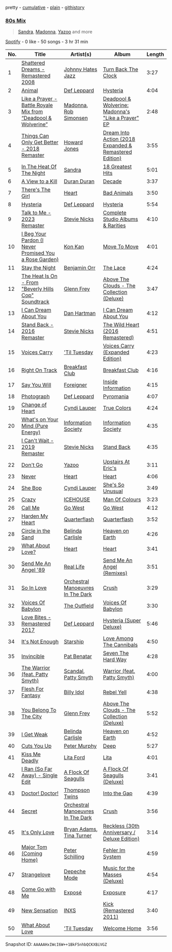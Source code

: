 pretty - [cumulative](/playlists/cumulative/37i9dQZF1EQqZlCxLOykhS.md) - [plain](/playlists/plain/37i9dQZF1EQqZlCxLOykhS) - [githistory](https://github.githistory.xyz/mdn522/spotify-playlist-archive/blob/main/playlists/plain/37i9dQZF1EQqZlCxLOykhS)

### [80s Mix](https://open.spotify.com/playlist/37i9dQZF1EQqZlCxLOykhS)

> <a href=spotify:playlist:37i9dQZF1EIWbBXIotaBwj>Sandra</a>, <a href=spotify:playlist:37i9dQZF1EIWwCuZ4Jzq4j>Madonna</a>, <a href=spotify:playlist:37i9dQZF1EIZJjrFXvYqo6>Yazoo</a> and more

[Spotify](https://open.spotify.com/user/spotify) - 0 like - 50 songs - 3 hr 31 min

| No. | Title | Artist(s) | Album | Length |
|---|---|---|---|---|
| 1 | [Shattered Dreams \- Remastered 2008](https://open.spotify.com/track/5KXKhCfPNS4342ly8tTf6w) | [Johnny Hates Jazz](https://open.spotify.com/artist/6zpPKMhpOoG646kJgZ7RKf) | [Turn Back The Clock](https://open.spotify.com/album/2x3S4pCzJSpvObdkK8PY4u) | 3:27 |
| 2 | [Animal](https://open.spotify.com/track/4qjscZh4jfhkpcQG4ZQfi2) | [Def Leppard](https://open.spotify.com/artist/6H1RjVyNruCmrBEWRbD0VZ) | [Hysteria](https://open.spotify.com/album/1ja2qzCrh6bZykcojbZs82) | 4:04 |
| 3 | [Like a Prayer \- Battle Royale Mix from “Deadpool & Wolverine”](https://open.spotify.com/track/1xSDXrcZ16nKUZGsOckUTW) | [Madonna](https://open.spotify.com/artist/6tbjWDEIzxoDsBA1FuhfPW), [Rob Simonsen](https://open.spotify.com/artist/2ZeUaZT3s3NSbeV7OS094J) | [Deadpool & Wolverine: Madonna's "Like a Prayer" EP](https://open.spotify.com/album/4Uolzy4jMibs7tewebgYA0) | 2:48 |
| 4 | [Things Can Only Get Better \- 2018 Remaster](https://open.spotify.com/track/2zbXf2qz52eXmw4dpHWWq6) | [Howard Jones](https://open.spotify.com/artist/6loBF9iQdE11WSX29fNKqY) | [Dream Into Action \(2018 Expanded & Remastered Edition\)](https://open.spotify.com/album/4RCG2vLqJFqEeVRA4y3BYB) | 3:55 |
| 5 | [In The Heat Of The Night](https://open.spotify.com/track/0MSAWjq5aWfTUNL9hv7Epd) | [Sandra](https://open.spotify.com/artist/646StQO8yxIiI3niu1OHnG) | [18 Greatest Hits](https://open.spotify.com/album/5R4nunnQpi3Kh2t5UeMxYS) | 5:01 |
| 6 | [A View to a Kill](https://open.spotify.com/track/6I4snLrVOrJsLdd43isc27) | [Duran Duran](https://open.spotify.com/artist/0lZoBs4Pzo7R89JM9lxwoT) | [Decade](https://open.spotify.com/album/4P6rgSkSEXFGrpTk9NZUAj) | 3:37 |
| 7 | [There's The Girl](https://open.spotify.com/track/5qMNvVFTJoTLkaXbudbVNF) | [Heart](https://open.spotify.com/artist/34jw2BbxjoYalTp8cJFCPv) | [Bad Animals](https://open.spotify.com/album/56dfEbntfVTMCxjrjggL1e) | 3:50 |
| 8 | [Hysteria](https://open.spotify.com/track/2PFIZFcGry0po3ZfRZkzKc) | [Def Leppard](https://open.spotify.com/artist/6H1RjVyNruCmrBEWRbD0VZ) | [Hysteria](https://open.spotify.com/album/1ja2qzCrh6bZykcojbZs82) | 5:54 |
| 9 | [Talk to Me \- 2023 Remaster](https://open.spotify.com/track/1dXD8KZSwvYPVKJaY0GJNx) | [Stevie Nicks](https://open.spotify.com/artist/7crPfGd2k81ekOoSqQKWWz) | [Complete Studio Albums & Rarities](https://open.spotify.com/album/2g3QzVCFx0kEmYICkjHj2N) | 4:10 |
| 10 | [I Beg Your Pardon \(I Never Promised You a Rose Garden\)](https://open.spotify.com/track/3QtMzmaXaQnHp70RsAZ8rL) | [Kon Kan](https://open.spotify.com/artist/1c4WjNh9IM9AlX5FO9dIUc) | [Move To Move](https://open.spotify.com/album/139NrciIkkZDV7rbOViFr3) | 4:01 |
| 11 | [Stay the Night](https://open.spotify.com/track/7zJnmSjZKjntHmOvEokGb3) | [Benjamin Orr](https://open.spotify.com/artist/6FV7vG3YdZqITxCEbUK98Y) | [The Lace](https://open.spotify.com/album/2Vgc12BURqO2dyjW144zEr) | 4:24 |
| 12 | [The Heat Is On \- From "Beverly Hills Cop" Soundtrack](https://open.spotify.com/track/0PXw9NKvolWTo7U9JkNzmc) | [Glenn Frey](https://open.spotify.com/artist/3vMWY1bUrmYoSoEWLiQWOZ) | [Above The Clouds \- The Collection \(Deluxe\)](https://open.spotify.com/album/6ABjDcLOPzXG9RR6wD9MwZ) | 3:47 |
| 13 | [I Can Dream About You](https://open.spotify.com/track/1FYGmDJbtrblTlR3wiOjD5) | [Dan Hartman](https://open.spotify.com/artist/1HvcqyRLS9nF8hAbTWOqpr) | [I Can Dream About You](https://open.spotify.com/album/2wYriUr5rdpXsjGGi9PlZ8) | 4:12 |
| 14 | [Stand Back \- 2016 Remaster](https://open.spotify.com/track/48RJAYTcIXuBPg55EzbaEq) | [Stevie Nicks](https://open.spotify.com/artist/7crPfGd2k81ekOoSqQKWWz) | [The Wild Heart \(2016 Remastered\)](https://open.spotify.com/album/29RVdfPWTEu6atVycxx86s) | 4:51 |
| 15 | [Voices Carry](https://open.spotify.com/track/0ZYf6N5eBeXStMri0mf3DZ) | ['Til Tuesday](https://open.spotify.com/artist/1L0y9srZMyh9XUnYGv37IP) | [Voices Carry \(Expanded Edition\)](https://open.spotify.com/album/1y4s0JN8CQMRwPTJ64jCUp) | 4:23 |
| 16 | [Right On Track](https://open.spotify.com/track/3UiuKZWtgXjeAfnfGqIeu0) | [Breakfast Club](https://open.spotify.com/artist/4nsuck0htFQjVl6OCKVzRb) | [Breakfast Club](https://open.spotify.com/album/7mTQuuDqjHsEiDX7WCHNQG) | 4:16 |
| 17 | [Say You Will](https://open.spotify.com/track/5nW7RbN0mBLPts9CURNwdy) | [Foreigner](https://open.spotify.com/artist/6IRouO5mvvfcyxtPDKMYFN) | [Inside Information](https://open.spotify.com/album/7w6HSgAb9MseMM4DDx3Ls2) | 4:15 |
| 18 | [Photograph](https://open.spotify.com/track/18URo35acNKRTHfEdjTcGn) | [Def Leppard](https://open.spotify.com/artist/6H1RjVyNruCmrBEWRbD0VZ) | [Pyromania](https://open.spotify.com/album/5ab6RIlAGwbVAacV1JIr2d) | 4:07 |
| 19 | [Change of Heart](https://open.spotify.com/track/4Kvz5bhHNYPSaGnQ7PsTBi) | [Cyndi Lauper](https://open.spotify.com/artist/2BTZIqw0ntH9MvilQ3ewNY) | [True Colors](https://open.spotify.com/album/31TRqoVBTQi0lzlPLtvINn) | 4:24 |
| 20 | [What's on Your Mind \(Pure Energy\)](https://open.spotify.com/track/2GBWPAsIXtC7NwULhUoHRf) | [Information Society](https://open.spotify.com/artist/6bJUzb3mLEYCkTAp7eNJgO) | [Information Society](https://open.spotify.com/album/1pQhBQI8Oxo4p2wh61rGfg) | 4:35 |
| 21 | [I Can't Wait \- 2019 Remaster](https://open.spotify.com/track/6TdIG0pB9FwTDEcQmDJ2Tu) | [Stevie Nicks](https://open.spotify.com/artist/7crPfGd2k81ekOoSqQKWWz) | [Stand Back](https://open.spotify.com/album/55apJ336pzYBjmG7uwal5K) | 4:35 |
| 22 | [Don't Go](https://open.spotify.com/track/3KuAa8Y79xlfJgYtBKbynY) | [Yazoo](https://open.spotify.com/artist/1G1mX30GpUJqOr1QU2eBSs) | [Upstairs At Eric's](https://open.spotify.com/album/47FOg0GaQDPGTbBTHDXg9V) | 3:11 |
| 23 | [Never](https://open.spotify.com/track/4yEMyaB6PGBpQvac2yD9wZ) | [Heart](https://open.spotify.com/artist/34jw2BbxjoYalTp8cJFCPv) | [Heart](https://open.spotify.com/album/0zM8rTVzPoT7SD4ZMds430) | 4:06 |
| 24 | [She Bop](https://open.spotify.com/track/2FAL6hxj5Qxuj0kWOkEOsF) | [Cyndi Lauper](https://open.spotify.com/artist/2BTZIqw0ntH9MvilQ3ewNY) | [She's So Unusual](https://open.spotify.com/album/1FvdZ1oizXwF9bxogujoF0) | 3:49 |
| 25 | [Crazy](https://open.spotify.com/track/4rivM3ZBDYG9sImLRRQ9Rc) | [ICEHOUSE](https://open.spotify.com/artist/3IUisqn0mluZR0LITs8Sqk) | [Man Of Colours](https://open.spotify.com/album/7JX0CoIaXGiUVniWTRxGut) | 3:23 |
| 26 | [Call Me](https://open.spotify.com/track/1QFJpg154LuFMYfTryKadD) | [Go West](https://open.spotify.com/artist/7bKupnlF7XOfR1En3K8oAL) | [Go West](https://open.spotify.com/album/4JEsKzySM6HMEnFGsdsKed) | 4:12 |
| 27 | [Harden My Heart](https://open.spotify.com/track/3CSLUIrI2KPMulHR5bh17O) | [Quarterflash](https://open.spotify.com/artist/3VJakY5Yw5phAOF4Bada5v) | [Quarterflash](https://open.spotify.com/album/4kW6CPrK2OPc0OrEcwOFQN) | 3:52 |
| 28 | [Circle in the Sand](https://open.spotify.com/track/2rvu6wbqndU9H7OQY8ev90) | [Belinda Carlisle](https://open.spotify.com/artist/7xkAwz0bQTGDSbkofyQt3U) | [Heaven on Earth](https://open.spotify.com/album/1YSo81nI6ChoDES5ijVlBn) | 4:26 |
| 29 | [What About Love?](https://open.spotify.com/track/5nN1jGnCadYk1jYm6oV5zN) | [Heart](https://open.spotify.com/artist/34jw2BbxjoYalTp8cJFCPv) | [Heart](https://open.spotify.com/album/0zM8rTVzPoT7SD4ZMds430) | 3:41 |
| 30 | [Send Me An Angel '89](https://open.spotify.com/track/2In9NTd9ViB00YylFoiOPP) | [Real Life](https://open.spotify.com/artist/1n0pe6Cx9pCNvXYkX9TTLX) | [Send Me An Angel \(Remixes\)](https://open.spotify.com/album/5IXcKKQA2TfbecEfBNNMt3) | 3:51 |
| 31 | [So In Love](https://open.spotify.com/track/1D2QnxvMOac95EG9C0KbsJ) | [Orchestral Manoeuvres In The Dark](https://open.spotify.com/artist/7wJ9NwdRWtN92NunmXuwBk) | [Crush](https://open.spotify.com/album/7Fyk2UVvhtjsQOyentgLzQ) | 3:29 |
| 32 | [Voices Of Babylon](https://open.spotify.com/track/3qBed3GRu5DCMIfSS4N2Dl) | [The Outfield](https://open.spotify.com/artist/1zxDewzd2j1ZdSBGaYcr0y) | [Voices Of Babylon](https://open.spotify.com/album/47FHOJl9lhRuzBVQ2Cy9oQ) | 3:30 |
| 33 | [Love Bites \- Remastered 2017](https://open.spotify.com/track/3Dfy8YIxq89i84t108TvMi) | [Def Leppard](https://open.spotify.com/artist/6H1RjVyNruCmrBEWRbD0VZ) | [Hysteria \(Super Deluxe\)](https://open.spotify.com/album/31oeDyCOLhgeZyktfxo0pE) | 5:46 |
| 34 | [It's Not Enough](https://open.spotify.com/track/2AuHSF7dV35UqfsQe67TeT) | [Starship](https://open.spotify.com/artist/0kObWap02DEg9EAJ3PBxzf) | [Love Among The Cannibals](https://open.spotify.com/album/5NfddFsvEsGTPQPC2nYxsA) | 4:50 |
| 35 | [Invincible](https://open.spotify.com/track/2kFCYlFRuC7YqM5stlM9fH) | [Pat Benatar](https://open.spotify.com/artist/43mhFhQ4JAknA7Ik1bOZuV) | [Seven The Hard Way](https://open.spotify.com/album/72PfmPsimUrFAxfIaM70Xb) | 4:28 |
| 36 | [The Warrior \(feat\. Patty Smyth\)](https://open.spotify.com/track/2hQnLzly0jRPpLPp23sA4i) | [Scandal](https://open.spotify.com/artist/3RFGnJaDVOyxL9YcFaKatu), [Patty Smyth](https://open.spotify.com/artist/2dgfCEMSVETFp29mRpiFpz) | [Warrior \(feat\. Patty Smyth\)](https://open.spotify.com/album/5i0kVvDtDgmorQXqX9rdaK) | 4:00 |
| 37 | [Flesh For Fantasy](https://open.spotify.com/track/5NJvgtVjLTTogjFcrOIZYN) | [Billy Idol](https://open.spotify.com/artist/7lzordPuZEXxwt9aoVZYmG) | [Rebel Yell](https://open.spotify.com/album/2FZNWUmgRoP8uJZBaHJdfj) | 4:38 |
| 38 | [You Belong To The City](https://open.spotify.com/track/0b8eSsBka9epA2J0wnPMax) | [Glenn Frey](https://open.spotify.com/artist/3vMWY1bUrmYoSoEWLiQWOZ) | [Above The Clouds \- The Collection \(Deluxe\)](https://open.spotify.com/album/6ABjDcLOPzXG9RR6wD9MwZ) | 5:52 |
| 39 | [I Get Weak](https://open.spotify.com/track/2Y3Iyuk9Da80zc8gsPJ0rd) | [Belinda Carlisle](https://open.spotify.com/artist/7xkAwz0bQTGDSbkofyQt3U) | [Heaven on Earth](https://open.spotify.com/album/1YSo81nI6ChoDES5ijVlBn) | 4:52 |
| 40 | [Cuts You Up](https://open.spotify.com/track/1rnoM73nG7HsyOqV5X7lPF) | [Peter Murphy](https://open.spotify.com/artist/7zeHJIIfNStVfxlbT72UwY) | [Deep](https://open.spotify.com/album/63VVK15ZBJI5TZu525KTVa) | 5:27 |
| 41 | [Kiss Me Deadly](https://open.spotify.com/track/0kFM6t9htbB53Dg8frGDGh) | [Lita Ford](https://open.spotify.com/artist/77tBvvyd6SD4Y9Um1xcbxP) | [Lita](https://open.spotify.com/album/5nfd1bXqze24U3EZXP1Qlk) | 4:01 |
| 42 | [I Ran \(So Far Away\) \- Single Edit](https://open.spotify.com/track/0nIDF0qdk5iAIla7rZxxys) | [A Flock Of Seagulls](https://open.spotify.com/artist/0uAjBatvB4ubpd4kCfjmNt) | [A Flock Of Seagulls \(Deluxe\)](https://open.spotify.com/album/4PBrFxguHrtne9aVbwWTh1) | 3:41 |
| 43 | [Doctor! Doctor!](https://open.spotify.com/track/6AevVhFCIjykShM9H0oJyd) | [Thompson Twins](https://open.spotify.com/artist/5jVeqi3PNaTOajfvBa4uFn) | [Into the Gap](https://open.spotify.com/album/6HOnkRsLQUptPzWag0FJTW) | 4:39 |
| 44 | [Secret](https://open.spotify.com/track/0WnVjkW8k8Zo37JAI7K8zF) | [Orchestral Manoeuvres In The Dark](https://open.spotify.com/artist/7wJ9NwdRWtN92NunmXuwBk) | [Crush](https://open.spotify.com/album/7Fyk2UVvhtjsQOyentgLzQ) | 3:56 |
| 45 | [It's Only Love](https://open.spotify.com/track/5xGsNXXTu545MWoeuFfjxT) | [Bryan Adams](https://open.spotify.com/artist/3Z02hBLubJxuFJfhacLSDc), [Tina Turner](https://open.spotify.com/artist/1zuJe6b1roixEKMOtyrEak) | [Reckless \(30th Anniversary / Deluxe Edition\)](https://open.spotify.com/album/2o2G49EPi4lua5zgxUKhLL) | 3:14 |
| 46 | [Major Tom \(Coming Home\)](https://open.spotify.com/track/1D6NMs2Zq9PI8dgPtOGbtA) | [Peter Schilling](https://open.spotify.com/artist/7ip3CWlgPZbQHvgJpmcGSS) | [Fehler Im System](https://open.spotify.com/album/5E0cSbYbLM7roXOBKbhvGC) | 4:59 |
| 47 | [Strangelove](https://open.spotify.com/track/2dQd2qrFB5VtuUMp45G41p) | [Depeche Mode](https://open.spotify.com/artist/762310PdDnwsDxAQxzQkfX) | [Music for the Masses \(Deluxe\)](https://open.spotify.com/album/06we4RiGhODMsbAPWmogy2) | 4:54 |
| 48 | [Come Go with Me](https://open.spotify.com/track/5a3QwvHiJO4fKWJqsPkJvB) | [Exposé](https://open.spotify.com/artist/5nPz5R1FDPTMI3Dw4JnTGb) | [Exposure](https://open.spotify.com/album/2OWjaLUFuZ6sMzKmV9si4W) | 4:17 |
| 49 | [New Sensation](https://open.spotify.com/track/2xcrseImDFEf8Urommws03) | [INXS](https://open.spotify.com/artist/1eClJfHLoDI4rZe5HxzBFv) | [Kick \(Remastered 2011\)](https://open.spotify.com/album/6p6RTnoHCJMnMx2jcK4oGu) | 3:40 |
| 50 | [What About Love](https://open.spotify.com/track/5Abd8qlHxfliMmkggUCiSY) | ['Til Tuesday](https://open.spotify.com/artist/1L0y9srZMyh9XUnYGv37IP) | [Welcome Home](https://open.spotify.com/album/3HiUlOjCrUd9ATG6uHyPI7) | 3:56 |

Snapshot ID: `AAAAAHxIWcI6W++1BkF5nhbQCKXBiVGZ`
